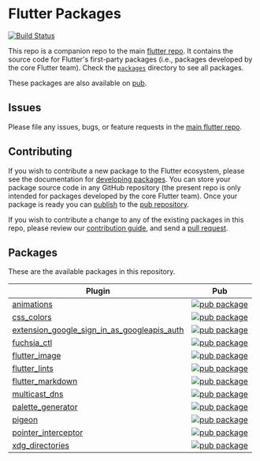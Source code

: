 # Flutter Packages

[![Build Status](https://api.cirrus-ci.com/github/flutter/packages.svg)](https://cirrus-ci.com/github/flutter/packages/master)

This repo is a companion repo to the main [flutter repo](
https://github.com/flutter/flutter). It contains the source code for Flutter's
first-party packages (i.e., packages developed by the core Flutter team).
Check the [`packages`](./packages) directory to see all packages.

These packages are also available on [pub](https://pub.dartlang.org/flutter/packages).

## Issues

Please file any issues, bugs, or feature requests in the [main flutter
repo](https://github.com/flutter/flutter/issues/new).

## Contributing

If you wish to contribute a new package to the Flutter ecosystem, please
see the documentation for [developing packages](https://flutter.io/developing-packages/). You can store
your package source code in any GitHub repository (the present repo is only
intended for packages developed by the core Flutter team). Once your package
is ready you can [publish](https://flutter.io/developing-packages/#publish)
to the [pub repository](https://pub.dartlang.org/).

If you wish to contribute a change to any of the existing packages in this repo,
please review our [contribution guide](https://github.com/flutter/packages/blob/master/CONTRIBUTING.md),
and send a [pull request](https://github.com/flutter/packages/pulls).

## Packages

These are the available packages in this repository.

| Plugin | Pub |
|--------|-----|
| [animations](./packages/animations/) | [![pub package](https://img.shields.io/pub/v/animations.svg)](https://pub.dev/packages/animations) |
| [css\_colors](./packages/css_colors/) | [![pub package](https://img.shields.io/pub/v/css_colors.svg)](https://pub.dev/packages/css_colors) |
| [extension\_google\_sign\_in\_as\_googleapis\_auth](./packages/extension_google_sign_in_as_googleapis_auth/) | [![pub package](https://img.shields.io/pub/v/extension_google_sign_in_as_googleapis_auth.svg)](https://pub.dev/packages/extension_google_sign_in_as_googleapis_auth) |
| [fuchsia\_ctl](./packages/fuchsia_ctl/) | [![pub package](https://img.shields.io/pub/v/fuchsia_ctl.svg)](https://pub.dev/packages/fuchsia_ctl) |
| [flutter\_image](./packages/flutter_image/) | [![pub package](https://img.shields.io/pub/v/flutter_image.svg)](https://pub.dev/packages/flutter_image) |
| [flutter\_lints](./packages/flutter_lints/) | [![pub package](https://img.shields.io/pub/v/flutter_lints.svg)](https://pub.dev/packages/flutter_lints) |
| [flutter\_markdown](./packages/flutter_markdown/) | [![pub package](https://img.shields.io/pub/v/flutter_markdown.svg)](https://pub.dev/packages/flutter_markdown) |
| [multicast\_dns](./packages/multicast_dns/) | [![pub package](https://img.shields.io/pub/v/multicast_dns.svg)](https://pub.dev/packages/multicast_dns) |
| [palette\_generator](./packages/palette_generator/) | [![pub package](https://img.shields.io/pub/v/palette_generator.svg)](https://pub.dartlang.org/packages/palette_generator) |
| [pigeon](./packages/pigeon/) | [![pub package](https://img.shields.io/pub/v/pigeon.svg)](https://pub.dev/packages/pigeon) |
| [pointer\_interceptor](./packages/pointer_interceptor/) | [![pub package](https://img.shields.io/pub/v/pointer_interceptor.svg)](https://pub.dev/packages/pointer_interceptor) |
| [xdg\_directories](./packages/xdg_directories/) | [![pub package](https://img.shields.io/pub/v/xdg_directories.svg)](https://pub.dev/packages/xdg_directories) |
